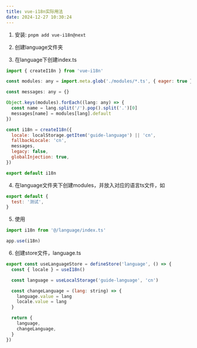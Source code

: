 ```yaml
---
title: vue-i18n实际用法
date: 2024-12-27 10:30:24
---
```


1. 安装: `pnpm add vue-i18n@next`

2. 创建language文件夹

3. 在language下创建index.ts

````javascript
import { createI18n } from 'vue-i18n'

const modules: any = import.meta.glob('./modules/*.ts', { eager: true })

const messages: any = {}

Object.keys(modules).forEach((lang: any) => {
  const name = lang.split('/').pop().split('.')[0]
  messages[name] = modules[lang].default
})

const i18n = createI18n({
  locale: localStorage.getItem('guide-language') || 'cn',
  fallbackLocale: 'cn',
  messages,
  legacy: false,
  globalInjection: true,
})

export default i18n
````
   
4. 在language文件夹下创建modules，并放入对应的语言ts文件，如

````javascript
export default {
  test: '测试',
}
````

5. 使用

````javascript
import i18n from '@/language/index.ts'

app.use(i18n)
````
   
6. 创建store文件，language.ts

````javascript
export const useLanguageStore = defineStore('language', () => {
  const { locale } = useI18n()

  const language = useLocalStorage('guide-language', 'cn')

  const changeLanguage = (lang: string) => {
    language.value = lang
    locale.value = lang
  }

  return {
    language,
    changeLanguage,
  }
})
````